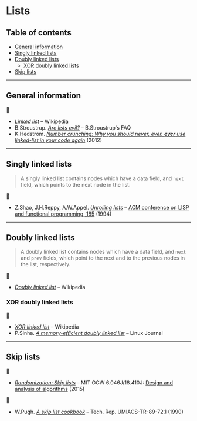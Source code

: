 # Lists

## Table of contents

* [General information](#general-information)
* [Singly linked lists](#singly-linked-lists)
* [Doubly linked lists](#doubly-linked-lists)
	* [XOR doubly linked lists](#xor-doubly-linked-lists)
* [Skip lists](#skip-lists)

---

## General information

:link:

* [*Linked list*](https://en.wikipedia.org/wiki/Linked_list) &ndash; Wikipedia
* B.Stroustrup. [*Are lists evil?*](http://www.stroustrup.com/bs_faq.html#list) &ndash; B.Stroustrup's FAQ
* K.Hedstr&ouml;m. [*Number crunching: Why you should never, ever, **ever** use linked-list in your code again*](https://kjellkod.wordpress.com/2012/02/25/why-you-should-never-ever-ever-use-linked-list-in-your-code-again/) (2012)

---

## Singly linked lists

> A singly linked list contains nodes which have a data field, and `next` field, which points to the next node in the list.

:page_facing_up:

* Z.Shao, J.H.Reppy, A.W.Appel. [*Unrolling lists*](http://flint.cs.yale.edu/flint/publications/listrep.ps.gz) &ndash; [ACM conference on LISP and functional programming, 185](https://doi.org/10.1145/182409.182453) (1994)

---

## Doubly linked lists

> A doubly linked list contains nodes which have a data field, and `next` and `prev` fields, which point to the next and to the previous nodes in the list, respectively.

:link:

* [*Doubly linked list*](https://en.wikipedia.org/wiki/Doubly_linked_list) &ndash; Wikipedia

### XOR doubly linked lists

:link:

* [*XOR linked list*](https://en.wikipedia.org/wiki/XOR_linked_list) &ndash; Wikipedia
* P.Sinha. [*A memory-efficient doubly linked list*](https://www.linuxjournal.com/article/6828) &ndash; Linux Journal

---

## Skip lists

:movie_camera:

* [*Randomization: Skip lists*](https://www.youtube.com/watch?v=2g9OSRKJuzM) &ndash; MIT OCW 6.046J/18.410J: [Design and analysis of algorithms](https://ocw.mit.edu/courses/electrical-engineering-and-computer-science/6-046j-design-and-analysis-of-algorithms-spring-2015/) (2015)

:page_facing_up:

* W.Pugh. [*A skip list cookbook*](http://cglab.ca/~morin/teaching/5408/refs/p90b.pdf) &ndash; Tech. Rep. UMIACS-TR-89-72.1 (1990)
